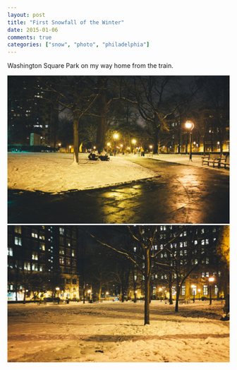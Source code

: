 ```yaml
---
layout: post
title: "First Snowfall of the Winter"
date: 2015-01-06
comments: true
categories: ["snow", "photo", "philadelphia"]
---
```


Washington Square Park on my way home from the train.

<img src="/static/images/posts/20150106-20150106-DSCF9517.jpg" alt="snow1">
<img src="/static/images/posts/20150106-20150106-DSCF9518.jpg" alt="snow1">
